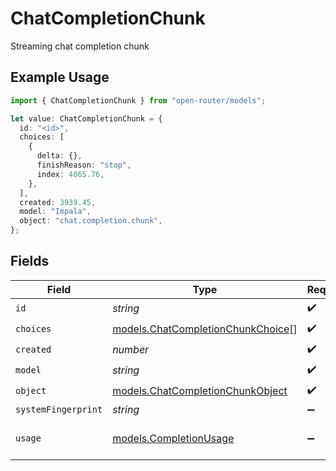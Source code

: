 # ChatCompletionChunk

Streaming chat completion chunk

## Example Usage

```typescript
import { ChatCompletionChunk } from "open-router/models";

let value: ChatCompletionChunk = {
  id: "<id>",
  choices: [
    {
      delta: {},
      finishReason: "stop",
      index: 4065.76,
    },
  ],
  created: 3939.45,
  model: "Impala",
  object: "chat.completion.chunk",
};
```

## Fields

| Field                                                                        | Type                                                                         | Required                                                                     | Description                                                                  |
| ---------------------------------------------------------------------------- | ---------------------------------------------------------------------------- | ---------------------------------------------------------------------------- | ---------------------------------------------------------------------------- |
| `id`                                                                         | *string*                                                                     | :heavy_check_mark:                                                           | N/A                                                                          |
| `choices`                                                                    | [models.ChatCompletionChunkChoice](../models/chatcompletionchunkchoice.md)[] | :heavy_check_mark:                                                           | N/A                                                                          |
| `created`                                                                    | *number*                                                                     | :heavy_check_mark:                                                           | N/A                                                                          |
| `model`                                                                      | *string*                                                                     | :heavy_check_mark:                                                           | N/A                                                                          |
| `object`                                                                     | [models.ChatCompletionChunkObject](../models/chatcompletionchunkobject.md)   | :heavy_check_mark:                                                           | N/A                                                                          |
| `systemFingerprint`                                                          | *string*                                                                     | :heavy_minus_sign:                                                           | N/A                                                                          |
| `usage`                                                                      | [models.CompletionUsage](../models/completionusage.md)                       | :heavy_minus_sign:                                                           | Token usage statistics                                                       |